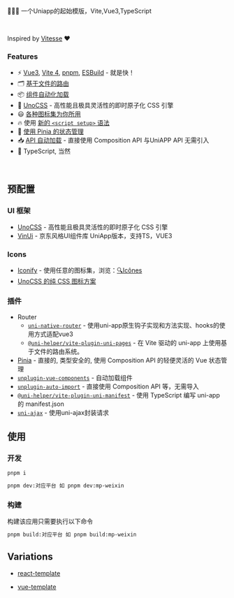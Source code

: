 🚀🚀🚀 一个Uniapp的起始模版，Vite,Vue3,TypeScript

<br/>

Inspired by [Vitesse](https://github.com/antfu/vitesse) ❤

### Features

- ⚡️ [Vue3](https://vuejs.org/), [Vite 4](https://github.com/vitejs/vite), [pnpm](https://pnpm.io/), [ESBuild](https://github.com/evanw/esbuild) - 就是快！
- 🗂 [基于文件的路由](https://github.com/uni-helper/vite-plugin-uni-pages)
- 📦 [组件自动化加载](https://github.com/uni-helper/vite-plugin-uni-components)
- 🎨 [UnoCSS](https://github.com/antfu/unocss) - 高性能且极具灵活性的即时原子化 CSS 引擎
- 😃 [各种图标集为你所用](https://github.com/antfu/unocss/tree/main/packages/preset-icons)
- 🔥 使用 [新的 `<script setup>` 语法](https://github.com/vuejs/rfcs/pull/227)
- 🍍 [使用 Pinia 的状态管理](https://github.com/vuejs/pinia)
- 📥 [API 自动加载](https://github.com/antfu/unplugin-auto-import) - 直接使用 Composition API 与UniAPP API 无需引入
- 🦾 TypeScript, 当然


<br>

## 预配置

### UI 框架

- [UnoCSS](https://github.com/antfu/unocss) - 高性能且极具灵活性的即时原子化 CSS 引擎
- [VinUi](https://github.com/vingogo/vin-ui/tree/main/packages/uni-ui#readme) - 京东风格UI组件库 UniApp版本，支持TS，VUE3

### Icons

- [Iconify](https://iconify.design) - 使用任意的图标集，浏览：[🔍Icônes](https://icones.netlify.app/)
- [UnoCSS 的纯 CSS 图标方案](https://github.com/antfu/unocss/tree/main/packages/preset-icons)

### 插件

- Router
  - [`uni-native-router`](https://github.com/Gertyxs/uni-native-router#readme) - 使用uni-app原生钩子实现和方法实现、hooks的使用方式适配vue3
  - [`@uni-helper/vite-plugin-uni-pages`](https://github.com/uni-helper/vite-plugin-uni-pages) - 在 Vite 驱动的 uni-app 上使用基于文件的路由系统。
- [Pinia](https://pinia.vuejs.org) - 直接的, 类型安全的, 使用 Composition API 的轻便灵活的 Vue 状态管理
- [`unplugin-vue-components`](https://github.com/antfu/unplugin-vue-components) - 自动加载组件
- [`unplugin-auto-import`](https://github.com/antfu/unplugin-auto-import) - 直接使用 Composition API 等，无需导入
- [`@uni-helper/vite-plugin-uni-manifest`](https://github.com/uni-helper/vite-plugin-uni-manifest#readme) - 使用 TypeScript 编写 uni-app 的 manifest.json
- [`uni-ajax`](https://uniajax.ponjs.com) - 使用uni-ajax封装请求

## 使用

### 开发

```bash
pnpm i
```

```bash
pnpm dev:对应平台 如 pnpm dev:mp-weixin
```

### 构建

构建该应用只需要执行以下命令

```bash
pnpm build:对应平台 如 pnpm build:mp-weixin
```

## Variations

- [react-template](https://github.com/yang1206/react-template.git)

- [vue-template](https://github.com/yang1206/vue-template.git)
